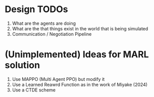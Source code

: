 # Design TODOs
1. What are the agents are doing
2. What are the that things exist in the world that is being simulated
3. Communication / Negotiation Pipeline




# (Unimplemented) Ideas for MARL solution
1. Use MAPPO (Multi Agent PPO) but modify it 
2. Use a Learned Reawrd Function as in the work of Miyake (2024) 
3. Use a CTDE scheme